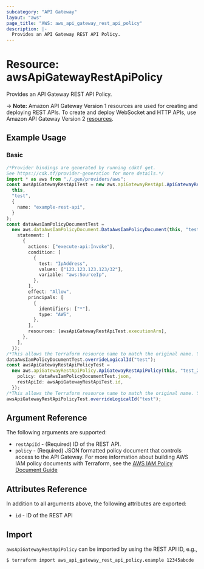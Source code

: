 ```yaml
---
subcategory: "API Gateway"
layout: "aws"
page_title: "AWS: aws_api_gateway_rest_api_policy"
description: |-
  Provides an API Gateway REST API Policy.
---
```


# Resource: awsApiGatewayRestApiPolicy

Provides an API Gateway REST API Policy.

\-> **Note:** Amazon API Gateway Version 1 resources are used for creating and deploying REST APIs. To create and deploy WebSocket and HTTP APIs, use Amazon API Gateway Version 2 [resources](/docs/providers/aws/r/apigatewayv2_api.html).

## Example Usage

### Basic

```typescript
/*Provider bindings are generated by running cdktf get.
See https://cdk.tf/provider-generation for more details.*/
import * as aws from "./.gen/providers/aws";
const awsApiGatewayRestApiTest = new aws.apiGatewayRestApi.ApiGatewayRestApi(
  this,
  "test",
  {
    name: "example-rest-api",
  }
);
const dataAwsIamPolicyDocumentTest =
  new aws.dataAwsIamPolicyDocument.DataAwsIamPolicyDocument(this, "test_1", {
    statement: [
      {
        actions: ["execute-api:Invoke"],
        condition: [
          {
            test: "IpAddress",
            values: ["123.123.123.123/32"],
            variable: "aws:SourceIp",
          },
        ],
        effect: "Allow",
        principals: [
          {
            identifiers: ["*"],
            type: "AWS",
          },
        ],
        resources: [awsApiGatewayRestApiTest.executionArn],
      },
    ],
  });
/*This allows the Terraform resource name to match the original name. You can remove the call if you don't need them to match.*/
dataAwsIamPolicyDocumentTest.overrideLogicalId("test");
const awsApiGatewayRestApiPolicyTest =
  new aws.apiGatewayRestApiPolicy.ApiGatewayRestApiPolicy(this, "test_2", {
    policy: dataAwsIamPolicyDocumentTest.json,
    restApiId: awsApiGatewayRestApiTest.id,
  });
/*This allows the Terraform resource name to match the original name. You can remove the call if you don't need them to match.*/
awsApiGatewayRestApiPolicyTest.overrideLogicalId("test");

```

## Argument Reference

The following arguments are supported:

* `restApiId` - (Required) ID of the REST API.
* `policy` - (Required) JSON formatted policy document that controls access to the API Gateway. For more information about building AWS IAM policy documents with Terraform, see the [AWS IAM Policy Document Guide](https://learn.hashicorp.com/terraform/aws/iam-policy)

## Attributes Reference

In addition to all arguments above, the following attributes are exported:

* `id` - ID of the REST API

## Import

`awsApiGatewayRestApiPolicy` can be imported by using the REST API ID, e.g.,

```console
$ terraform import aws_api_gateway_rest_api_policy.example 12345abcde
```
